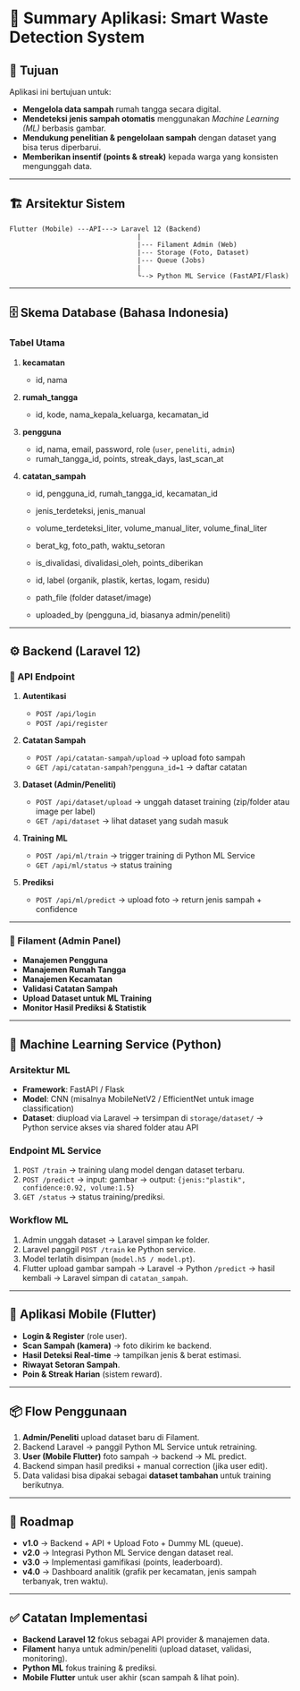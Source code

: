 # 📘 Summary Aplikasi: Smart Waste Detection System

## 🎯 Tujuan
Aplikasi ini bertujuan untuk:
- **Mengelola data sampah** rumah tangga secara digital.  
- **Mendeteksi jenis sampah otomatis** menggunakan *Machine Learning (ML)* berbasis gambar.  
- **Mendukung penelitian & pengelolaan sampah** dengan dataset yang bisa terus diperbarui.  
- **Memberikan insentif (points & streak)** kepada warga yang konsisten mengunggah data.  

---

## 🏗️ Arsitektur Sistem

```
Flutter (Mobile) ---API---> Laravel 12 (Backend)
                                |
                                |--- Filament Admin (Web)
                                |--- Storage (Foto, Dataset)
                                |--- Queue (Jobs)
                                |
                                └--> Python ML Service (FastAPI/Flask)
```

---

## 🗄️ Skema Database (Bahasa Indonesia)

### Tabel Utama
1. **kecamatan**  
   - id, nama  

2. **rumah_tangga**  
   - id, kode, nama_kepala_keluarga, kecamatan_id  

3. **pengguna**  
   - id, nama, email, password, role (`user`, `peneliti`, `admin`)  
   - rumah_tangga_id, points, streak_days, last_scan_at  

4. **catatan_sampah**  
   - id, pengguna_id, rumah_tangga_id, kecamatan_id  
   - jenis_terdeteksi, jenis_manual  
   - volume_terdeteksi_liter, volume_manual_liter, volume_final_liter  
   - berat_kg, foto_path, waktu_setoran  
   - is_divalidasi, divalidasi_oleh, points_diberikan  

  
   - id, label (organik, plastik, kertas, logam, residu)  
   - path_file (folder dataset/image)  
   - uploaded_by (pengguna_id, biasanya admin/peneliti)  

---

## ⚙️ Backend (Laravel 12)

### 🔹 API Endpoint
1. **Autentikasi**
   - `POST /api/login`
   - `POST /api/register`

2. **Catatan Sampah**
   - `POST /api/catatan-sampah/upload` → upload foto sampah  
   - `GET /api/catatan-sampah?pengguna_id=1` → daftar catatan  

3. **Dataset (Admin/Peneliti)**
   - `POST /api/dataset/upload` → unggah dataset training (zip/folder atau image per label)  
   - `GET /api/dataset` → lihat dataset yang sudah masuk  

4. **Training ML**
   - `POST /api/ml/train` → trigger training di Python ML Service  
   - `GET /api/ml/status` → status training  

5. **Prediksi**
   - `POST /api/ml/predict` → upload foto → return jenis sampah + confidence  

---

### 🔹 Filament (Admin Panel)
- **Manajemen Pengguna**
- **Manajemen Rumah Tangga**
- **Manajemen Kecamatan**
- **Validasi Catatan Sampah**
- **Upload Dataset untuk ML Training**
- **Monitor Hasil Prediksi & Statistik**

---

## 🤖 Machine Learning Service (Python)

### Arsitektur ML
- **Framework**: FastAPI / Flask  
- **Model**: CNN (misalnya MobileNetV2 / EfficientNet untuk image classification)  
- **Dataset**: diupload via Laravel → tersimpan di `storage/dataset/` → Python service akses via shared folder atau API  

### Endpoint ML Service
1. `POST /train` → training ulang model dengan dataset terbaru.  
2. `POST /predict` → input: gambar → output: `{jenis:"plastik", confidence:0.92, volume:1.5}`  
3. `GET /status` → status training/prediksi.  

### Workflow ML
1. Admin unggah dataset → Laravel simpan ke folder.  
2. Laravel panggil `POST /train` ke Python service.  
3. Model terlatih disimpan (`model.h5 / model.pt`).  
4. Flutter upload gambar sampah → Laravel → Python `/predict` → hasil kembali → Laravel simpan di `catatan_sampah`.  

---

## 📱 Aplikasi Mobile (Flutter)
- **Login & Register** (role user).  
- **Scan Sampah (kamera)** → foto dikirim ke backend.  
- **Hasil Deteksi Real-time** → tampilkan jenis & berat estimasi.  
- **Riwayat Setoran Sampah**.  
- **Poin & Streak Harian** (sistem reward).  

---

## 📦 Flow Penggunaan
1. **Admin/Peneliti** upload dataset baru di Filament.  
2. Backend Laravel → panggil Python ML Service untuk retraining.  
3. **User (Mobile Flutter)** foto sampah → backend → ML predict.  
4. Backend simpan hasil prediksi + manual correction (jika user edit).  
5. Data validasi bisa dipakai sebagai **dataset tambahan** untuk training berikutnya.  

---

## 🚀 Roadmap
- **v1.0** → Backend + API + Upload Foto + Dummy ML (queue).  
- **v2.0** → Integrasi Python ML Service dengan dataset real.  
- **v3.0** → Implementasi gamifikasi (points, leaderboard).  
- **v4.0** → Dashboard analitik (grafik per kecamatan, jenis sampah terbanyak, tren waktu).  

---

## ✅ Catatan Implementasi
- **Backend Laravel 12** fokus sebagai API provider & manajemen data.  
- **Filament** hanya untuk admin/peneliti (upload dataset, validasi, monitoring).  
- **Python ML** fokus training & prediksi.  
- **Mobile Flutter** untuk user akhir (scan sampah & lihat poin).  
